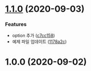 # [1.1.0](https://github.com/divlook/ticketing/compare/v1.0.0...v1.1.0) (2020-09-03)


### Features

* option 추가 ([c7cc158](https://github.com/divlook/ticketing/commit/c7cc1584256f2900211f0952c9d60f635b6fc591))
* 예제 파일 업데이트 ([1178a2c](https://github.com/divlook/ticketing/commit/1178a2cfa485f5c862b8e5ed4a1a97909a0e40ea))



# 1.0.0 (2020-09-02)




